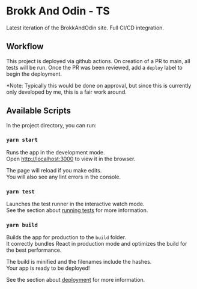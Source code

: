 # Brokk And Odin - TS

Latest iteration of the BrokkAndOdin site. Full CI/CD integration.

## Workflow

This project is deployed via github actions. On creation of a PR to main, all tests will be run. Once the PR was been reviewed, add a `deploy` label to begin the deployment.

\*Note: Typically this would be done on approval, but since this is
currently only developed by me, this is a fair work around.

## Available Scripts

In the project directory, you can run:

### `yarn start`

Runs the app in the development mode.\
Open [http://localhost:3000](http://localhost:3000) to view it in the browser.

The page will reload if you make edits.\
You will also see any lint errors in the console.

### `yarn test`

Launches the test runner in the interactive watch mode.\
See the section about [running tests](https://facebook.github.io/create-react-app/docs/running-tests) for more information.

### `yarn build`

Builds the app for production to the `build` folder.\
It correctly bundles React in production mode and optimizes the build for the best performance.

The build is minified and the filenames include the hashes.\
Your app is ready to be deployed!

See the section about [deployment](https://facebook.github.io/create-react-app/docs/deployment) for more information.
